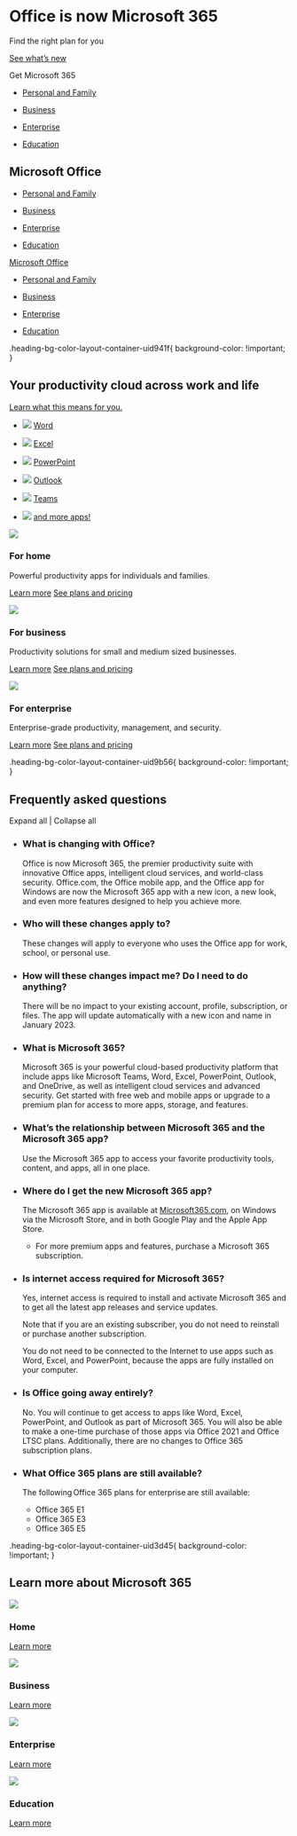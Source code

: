 # Office is now Microsoft 365

Find the right plan for you

[See what’s new](https://go.microsoft.com/fwlink/?linkid=2157486&clcid=0x409&culture=en-us&country=us)

Get Microsoft 365

- [Personal and Family](https://go.microsoft.com/fwlink/p/?LinkID=2169284&clcid=0x409&culture=en-us&country=us)
    
- [Business](https://www.microsoft.com/en-us/microsoft-365/business/compare-all-microsoft-365-business-products?&activetab=tab:primaryr2)
    
- [Enterprise](https://www.microsoft.com/en-us/microsoft-365/compare-microsoft-365-enterprise-plans)
    
- [Education](https://go.microsoft.com/fwlink/p/?LinkID=2100038&clcid=0x409&culture=en-us&country=us)
    

## Microsoft Office

- [Personal and Family](https://go.microsoft.com/fwlink/p/?LinkID=2169284&clcid=0x409&culture=en-us&country=us)
    
- [Business](https://www.microsoft.com/en-us/microsoft-365/business/compare-all-microsoft-365-business-products?&activetab=tab:primaryr2)
    
- [Enterprise](https://www.microsoft.com/en-us/microsoft-365/compare-microsoft-365-enterprise-plans)
    
- [Education](https://go.microsoft.com/fwlink/p/?LinkID=2100038&clcid=0x409&culture=en-us&country=us)
    

[Microsoft Office](javascript:void(0))

- [Personal and Family](https://go.microsoft.com/fwlink/p/?LinkID=2169284&clcid=0x409&culture=en-us&country=us)
    
- [Business](https://www.microsoft.com/en-us/microsoft-365/business/compare-all-microsoft-365-business-products?&activetab=tab:primaryr2)
    
- [Enterprise](https://www.microsoft.com/en-us/microsoft-365/compare-microsoft-365-enterprise-plans)
    
- [Education](https://go.microsoft.com/fwlink/p/?LinkID=2100038&clcid=0x409&culture=en-us&country=us)
    

.heading-bg-color-layout-container-uid941f{ background-color: !important; }

## Your productivity cloud across work and life

[Learn what this means for you.](https://www.microsoft.com/en-us/microsoft-365/what-is-microsoft-365)

- ![](https://cdn-dynmedia-1.microsoft.com/is/image/microsoftcorp/Blade002_AreaHeading_64x64_A_Desktop-1?resMode=sharp2&op_usm=1.5,0.65,15,0&wid=58&hei=58&qlt=75&fit=constrain) [ Word ](https://www.microsoft.com/en-us/microsoft-365/word)  
    
- ![](https://cdn-dynmedia-1.microsoft.com/is/image/microsoftcorp/Blade002_AreaHeading_64x64_B_Desktop-1?resMode=sharp2&op_usm=1.5,0.65,15,0&wid=58&hei=58&qlt=75&fit=constrain) [ Excel ](https://www.microsoft.com/en-us/microsoft-365/excel)  
    
- ![](https://cdn-dynmedia-1.microsoft.com/is/image/microsoftcorp/PowerPoint_icon-1?resMode=sharp2&op_usm=1.5,0.65,15,0&wid=58&hei=58&qlt=75&fit=constrain) [ PowerPoint ](https://www.microsoft.com/en-us/microsoft-365/powerpoint)  
    
- ![](https://cdn-dynmedia-1.microsoft.com/is/image/microsoftcorp/Blade002_AreaHeading_64x64_F_Desktop-1?resMode=sharp2&op_usm=1.5,0.65,15,0&wid=58&hei=58&qlt=75) [ Outlook ](https://www.microsoft.com/en-us/microsoft-365/outlook/email-and-calendar-software-microsoft-outlook)  
    
- ![](https://cdn-dynmedia-1.microsoft.com/is/image/microsoftcorp/Teams-logo-150x150_RWENNo?resMode=sharp2&op_usm=1.5,0.65,15,0&wid=58&hei=58&qlt=75&fit=constrain) [ Teams ](https://www.microsoft.com/en-us/microsoft-teams/group-chat-software)  
    
- ![](https://cdn-dynmedia-1.microsoft.com/is/image/microsoftcorp/icon_white-plus_RWTjjU?resMode=sharp2&op_usm=1.5,0.65,15,0&wid=30&hei=30&qlt=75&fit=constrain) [ and more apps! ](https://www.microsoft.com/en-us/microsoft-365/products-apps-services)  
    

![](https://cdn-dynmedia-1.microsoft.com/is/image/microsoftcorp/Blade1_Placeholder_6?resMode=sharp2&op_usm=1.5,0.65,15,0&wid=786&hei=443&qlt=75&fit=constrain) 

### For home

Powerful productivity apps for individuals and families.  

[Learn more](https://www.microsoft.com/en-us/microsoft-365/explore-microsoft-365-for-home) [See plans and pricing](https://www.microsoft.com/en-us/microsoft-365/compare-all-microsoft-365-products)

![](https://cdn-dynmedia-1.microsoft.com/is/image/microsoftcorp/Blade2_Placeholder_10?resMode=sharp2&op_usm=1.5,0.65,15,0&wid=786&hei=443&qlt=75&fit=constrain) 

### For business

Productivity solutions for small and medium sized businesses.  

[Learn more](https://www.microsoft.com/en-us/microsoft-365/business) [See plans and pricing](https://www.microsoft.com/en-us/microsoft-365/compare-all-microsoft-365-products?&activetab=tab:primaryr2)

![](https://cdn-dynmedia-1.microsoft.com/is/image/microsoftcorp/Blade3_Placeholder_8?resMode=sharp2&op_usm=1.5,0.65,15,0&wid=786&hei=443&qlt=75&fit=constrain) 

### For enterprise

Enterprise-grade productivity, management, and security.  

[Learn more](https://www.microsoft.com/en-us/microsoft-365/enterprise) [See plans and pricing](https://www.microsoft.com/en-us/microsoft-365/compare-all-microsoft-365-plans)

.heading-bg-color-layout-container-uid9b56{ background-color: !important; }

## Frequently asked questions

Expand all | Collapse all

- ### What is changing with Office?
    
    Office is now Microsoft 365, the premier productivity suite with innovative Office apps, intelligent cloud services, and world-class security. Office.com, the Office mobile app, and the Office app for Windows are now the Microsoft 365 app with a new icon, a new look, and even more features designed to help you achieve more.
    
- ### Who will these changes apply to?
    
    These changes will apply to everyone who uses the Office app for work, school, or personal use. 
    
- ### How will these changes impact me? Do I need to do anything?
    
    There will be no impact to your existing account, profile, subscription, or files. The app will update automatically with a new icon and name in January 2023.
    
- ### What is Microsoft 365?
    
    Microsoft 365 is your powerful cloud-based productivity platform that include apps like Microsoft Teams, Word, Excel, PowerPoint, Outlook, and OneDrive, as well as intelligent cloud services and advanced security. Get started with free web and mobile apps or upgrade to a premium plan for access to more apps, storage, and features.
    
- ### What’s the relationship between Microsoft 365 and the Microsoft 365 app?
    
    Use the Microsoft 365 app to access your favorite productivity tools, content, and apps, all in one place.
    
- ### Where do I get the new Microsoft 365 app?
    
    The Microsoft 365 app is available at [Microsoft365.com](https://go.microsoft.com/fwlink/?linkid=2221429), on Windows via the Microsoft Store, and in both Google Play and the Apple App Store.
    
    - For more premium apps and features, purchase a Microsoft 365 subscription.
    
- ### Is internet access required for Microsoft 365?
    
    Yes, internet access is required to install and activate Microsoft 365 and to get all the latest app releases and service updates.
    
    Note that if you are an existing subscriber, you do not need to reinstall or purchase another subscription.
    
    You do not need to be connected to the Internet to use apps such as Word, Excel, and PowerPoint, because the apps are fully installed on your computer.
    
- ### Is Office going away entirely?
    
    No. You will continue to get access to apps like Word, Excel, PowerPoint, and Outlook as part of Microsoft 365. You will also be able to make a one-time purchase of those apps via Office 2021 and Office LTSC plans. Additionally, there are no changes to Office 365 subscription plans.
    
- ### What Office 365 plans are still available?
    
    The following Office 365 plans for enterprise are still available:
    
    - Office 365 E1
    - Office 365 E3 
    - Office 365 E5
    

.heading-bg-color-layout-container-uid3d45{ background-color: !important; }

## Learn more about Microsoft 365

![](https://cdn-dynmedia-1.microsoft.com/is/image/microsoftcorp/Icon_Home_2x_RE4r1E5?resMode=sharp2&op_usm=1.5,0.65,15,0&wid=45&hei=45&qlt=100&fit=constrain) 

### Home

[Learn more](https://www.microsoft.com/en-us/microsoft-365/explore-microsoft-365-for-home)

![](https://cdn-dynmedia-1.microsoft.com/is/image/microsoftcorp/Icon_Business_2x_RE4qRrT?resMode=sharp2&op_usm=1.5,0.65,15,0&wid=45&hei=45&qlt=100&fit=constrain) 

### Business

[Learn more](https://www.microsoft.com/en-us/microsoft-365/business)

![](https://cdn-dynmedia-1.microsoft.com/is/image/microsoftcorp/Icon_Enterprise_2x_RE4qWNO?resMode=sharp2&op_usm=1.5,0.65,15,0&wid=45&hei=45&qlt=100&fit=constrain) 

### Enterprise

[Learn more](https://www.microsoft.com/en-us/microsoft-365/enterprise)

![](https://cdn-dynmedia-1.microsoft.com/is/image/microsoftcorp/Icon_Education_2x_RE4qU6q?resMode=sharp2&op_usm=1.5,0.65,15,0&wid=50&hei=50&qlt=100&fit=constrain) 

### Education

[Learn more](https://go.microsoft.com/fwlink/p/?LinkID=864773&clcid=0x409&culture=en-us&country=US)
